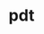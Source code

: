 ---
title: "pdt"
layout: cache
categories: [package, develop]
meta: {"versions": ["3.25.1"], "compilers": ["gcc@7.5.0"]}
spec_files: 
 - spec-0.json
spec_names:
 - 'pdt@3.25.1%gcc@7.5.0~pic arch=linux-ubuntu18.04-x86_64'
---